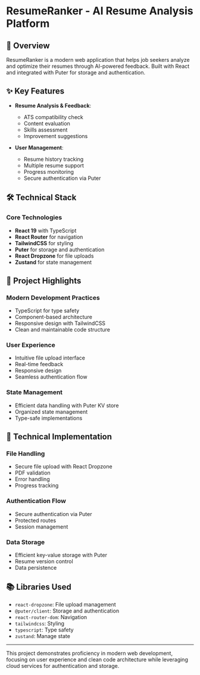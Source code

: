 # ResumeRanker - AI Resume Analysis Platform

## 🚀 Overview

ResumeRanker is a modern web application that helps job seekers analyze and optimize their resumes through AI-powered feedback. Built with React and integrated with Puter for storage and authentication.

## ✨ Key Features

- **Resume Analysis & Feedback**:

  - ATS compatibility check
  - Content evaluation
  - Skills assessment
  - Improvement suggestions

- **User Management**:
  - Resume history tracking
  - Multiple resume support
  - Progress monitoring
  - Secure authentication via Puter

## 🛠️ Technical Stack

### Core Technologies

- **React 19** with TypeScript
- **React Router** for navigation
- **TailwindCSS** for styling
- **Puter** for storage and authentication
- **React Dropzone** for file uploads
- **Zustand** for state management

## 🌟 Project Highlights

### Modern Development Practices

- TypeScript for type safety
- Component-based architecture
- Responsive design with TailwindCSS
- Clean and maintainable code structure

### User Experience

- Intuitive file upload interface
- Real-time feedback
- Responsive design
- Seamless authentication flow

### State Management

- Efficient data handling with Puter KV store
- Organized state management
- Type-safe implementations

## 🔧 Technical Implementation

### File Handling

- Secure file upload with React Dropzone
- PDF validation
- Error handling
- Progress tracking

### Authentication Flow

- Secure authentication via Puter
- Protected routes
- Session management

### Data Storage

- Efficient key-value storage with Puter
- Resume version control
- Data persistence

## 📚 Libraries Used

- `react-dropzone`: File upload management
- `@puter/client`: Storage and authentication
- `react-router-dom`: Navigation
- `tailwindcss`: Styling
- `typescript`: Type safety
- `zustand`: Manage state

---

This project demonstrates proficiency in modern web development, focusing on user experience and clean code architecture while leveraging cloud services for authentication and storage.
